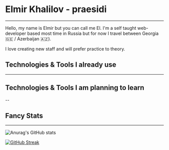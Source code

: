 # Elmir Khalilov - praesidi

---

Hello, my name is Elmir but you can call me El. I'm a self taught web-developer based most time in Russia but for now I travel between Georgia 🇬🇪 / Azerbaijan 🇦🇿).

I love creating new staff and will prefer practice to theory.

## Technologies & Tools I already use

---


## Technologies & Tools I am planning to learn
--

## Fancy Stats
---
![Anurag's GitHub stats](https://github-readme-stats.vercel.app/api?username=praesidi&show_icons=true&&theme=prussian)

[![GitHub Streak](http://github-readme-streak-stats.herokuapp.com?user=praesidi&theme=prussian&border_radius=5)](https://git.io/streak-stats)

<!--
**praesidi/praesidi** is a ✨ _special_ ✨ repository because its `README.md` (this file) appears on your GitHub profile.

Here are some ideas to get you started:
-->
